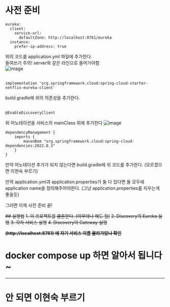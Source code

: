 # 사전 준비
```
eureka:
  client:
    service-url:
      defaultZone: http://localhost:8761/eureka
  instance:
    prefer-ip-address: true
```
위의 코드를 application.yml 파일에 추가한다. <br/>
들여쓰기 주의! server와 같은 라인으로 들어가야함 <br/>
![image](https://github.com/user-attachments/assets/8462f77b-e7dc-44e4-9df6-de221c5861fd)
<br/>
<br/>
```
implementation 'org.springframework.cloud:spring-cloud-starter-netflix-eureka-client'
```
build.gradle에 위의 의존성을 추가한다.
<br/>
<br/>
```
@EnableDiscoveryClient
```
위 어노테이션을 서비스의 mainClass 위에 추가한다
![image](https://github.com/user-attachments/assets/6440cbfc-1f52-4d6f-b1cb-0c8d6f4b9a94)
<br/>
```
dependencyManagement {
	imports {
		mavenBom "org.springframework.cloud:spring-cloud-dependencies:2022.0.3"
	}
}
```
만약 어노테이션 추가가 되지 않는다면 build.gradle에 위 코드를 추가한다. (모르겠으면 이현숙 부르기)

만약 application.yml과 application.properties가 둘 다 있다면 둘 모두에 application name을 정의해주어야한다. (그냥 application.properties를 지우는게 좋을듯)

그러면 이제 사전 준비 끝!


~~## 실행법~~
~~1. 이 프로젝트를 클론한다. (아무데나 해도 됨)~~
~~2. Discovery의 Eureka 실행~~
~~3. 각자 서비스 실행~~
~~4. Discovery의 Gateway 실행~~

~~**(http://localhost:8761) 에 자기 서비스 이름 올라가있나 확인**~~

# docker compose up 하면 알아서 됩니다~



<hr/>

# 안 되면 이현숙 부르기
